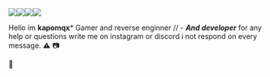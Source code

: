 ![](https://komarev.com/ghpvc/?username=your-github-kapomqx)![](https://komarev.com/ghpvc/?username=your-github-kapomqxe&color=blue)![](https://komarev.com/ghpvc/?username=your-github-kapomqx&style=flat-square)![](https://komarev.com/ghpvc/?username=your-github-username&abbreviated=true)

Hello im **kapomqx*** Gamer and reverse enginner // - ***And developer*** for any help or questions write me on instagram or discord i not respond on every message. ⚠️ 📷

🥇 

